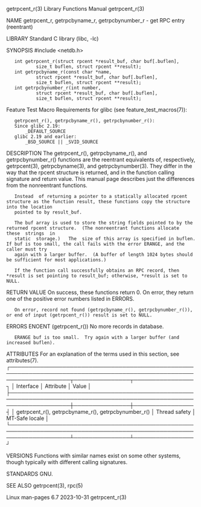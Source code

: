 getrpcent_r(3)							   Library Functions Manual							getrpcent_r(3)

NAME
       getrpcent_r, getrpcbyname_r, getrpcbynumber_r - get RPC entry (reentrant)

LIBRARY
       Standard C library (libc, -lc)

SYNOPSIS
       #include <netdb.h>

       int getrpcent_r(struct rpcent *result_buf, char buf[.buflen],
		       size_t buflen, struct rpcent **result);
       int getrpcbyname_r(const char *name,
		       struct rpcent *result_buf, char buf[.buflen],
		       size_t buflen, struct rpcent **result);
       int getrpcbynumber_r(int number,
		       struct rpcent *result_buf, char buf[.buflen],
		       size_t buflen, struct rpcent **result);

   Feature Test Macro Requirements for glibc (see feature_test_macros(7)):

       getrpcent_r(), getrpcbyname_r(), getrpcbynumber_r():
	   Since glibc 2.19:
	       _DEFAULT_SOURCE
	   glibc 2.19 and earlier:
	       _BSD_SOURCE || _SVID_SOURCE

DESCRIPTION
       The  getrpcent_r(),  getrpcbyname_r(),  and getrpcbynumber_r() functions are the reentrant equivalents of, respectively, getrpcent(3), getrpcbyname(3),
       and getrpcbynumber(3).  They differ in the way that the rpcent structure is returned, and in the function calling signature  and	 return	 value.	  This
       manual page describes just the differences from the nonreentrant functions.

       Instead	of returning a pointer to a statically allocated rpcent structure as the function result, these functions copy the structure into the location
       pointed to by result_buf.

       The buf array is used to store the string fields pointed to by the returned rpcent structure.  (The nonreentrant functions allocate  these  strings  in
       static  storage.)   The	size of this array is specified in buflen.  If buf is too small, the call fails with the error ERANGE, and the caller must try
       again with a larger buffer.  (A buffer of length 1024 bytes should be sufficient for most applications.)

       If the function call successfully obtains an RPC record, then *result is set pointing to result_buf; otherwise, *result is set to NULL.

RETURN VALUE
       On success, these functions return 0.  On error, they return one of the positive error numbers listed in ERRORS.

       On error, record not found (getrpcbyname_r(), getrpcbynumber_r()), or end of input (getrpcent_r()) result is set to NULL.

ERRORS
       ENOENT (getrpcent_r()) No more records in database.

       ERANGE buf is too small.	 Try again with a larger buffer (and increased buflen).

ATTRIBUTES
       For an explanation of the terms used in this section, see attributes(7).
       ┌────────────────────────────────────────────────────────────────────────────────────────────────────────────────────┬───────────────┬────────────────┐
       │ Interface													    │ Attribute	    │ Value	     │
       ├────────────────────────────────────────────────────────────────────────────────────────────────────────────────────┼───────────────┼────────────────┤
       │ getrpcent_r(), getrpcbyname_r(), getrpcbynumber_r()								    │ Thread safety │ MT-Safe locale │
       └────────────────────────────────────────────────────────────────────────────────────────────────────────────────────┴───────────────┴────────────────┘

VERSIONS
       Functions with similar names exist on some other systems, though typically with different calling signatures.

STANDARDS
       GNU.

SEE ALSO
       getrpcent(3), rpc(5)

Linux man-pages 6.7							  2023-10-31								getrpcent_r(3)
